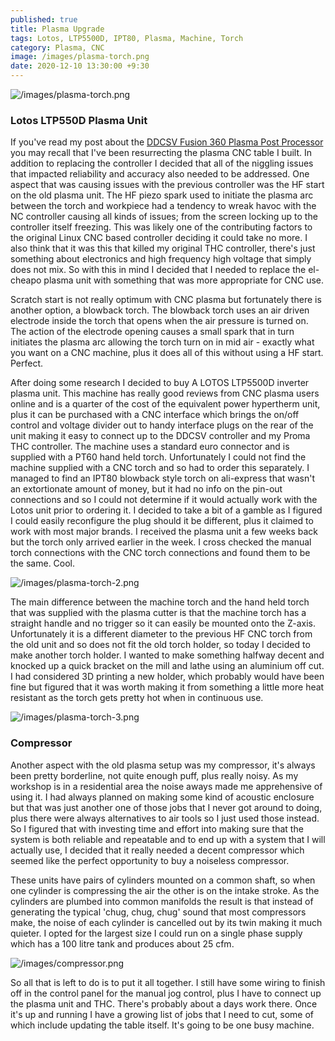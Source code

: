 ```yaml
---
published: true
title: Plasma Upgrade
tags: Lotos, LTP5500D, IPT80, Plasma, Machine, Torch
category: Plasma, CNC
image: /images/plasma-torch.png
date: 2020-12-10 13:30:00 +9:30
---
```


![/images/plasma-torch.png](/images/plasma-torch.png)

### Lotos LTP550D Plasma Unit

If you've read my post about the [DDCSV Fusion 360 Plasma Post Processor](https://deeemm.com/general/2020/09/30/ddcsv-fusion360-plasma-post-processor.html) you may recall that I've been resurrecting the plasma CNC table I built. In addition to replacing the controller I decided that all of the niggling issues that impacted reliability and accuracy also needed to be addressed. One aspect that was causing issues with the previous controller was the HF start on the old plasma unit. The HF piezo spark used to initiate the plasma arc between the torch and workpiece had a tendency to wreak havoc with the NC controller causing all kinds of issues; from the screen locking up to the controller itself freezing. This was likely one of the contributing factors to the original Linux CNC based controller deciding it could take no more. I also think that it was this that killed my original THC controller, there's just something about electronics and high frequency high voltage that simply does not mix. So with this in mind I decided that I needed to replace the el-cheapo plasma unit with something that was more appropriate for CNC use.

Scratch start is not really optimum with CNC plasma but fortunately there is another option, a blowback torch. The blowback torch uses an air driven electrode inside the torch that opens when the air pressure is turned on. The action of the electrode opening causes a small spark that in turn initiates the plasma arc allowing the torch turn on in mid air - exactly what you want on a CNC machine, plus it does all of this without using a HF start. Perfect. 

After doing some research I decided to buy A LOTOS LTP5500D inverter plasma unit. This machine has really good reviews from CNC plasma users online and is a quarter of the cost of the equivalent power hypertherm unit, plus it can be purchased with a CNC interface which brings the on/off control and voltage divider out to handy interface plugs on the rear of the unit making it easy to connect up to the DDCSV controller and my Proma THC controller. The machine uses a standard euro connector and is supplied with a PT60 hand held torch. Unfortunately I could not find the machine supplied with a CNC torch and so had to order this separately. I managed to find an IPT80 blowback style torch on ali-express that wasn't an extortionate amount of money, but it had no info on the pin-out connections and so I could not determine if it would actually work with the Lotos unit prior to ordering it. I decided to take a bit of a gamble as I figured I could easily reconfigure the plug should it be different, plus it claimed to work with most major brands. I received the plasma unit a few weeks back but the torch only arrived earlier in the week. I cross checked the manual torch connections with the CNC torch connections and found them to be the same. Cool. 

![/images/plasma-torch-2.png](/images/plasma-torch-2.png)

The main difference between the machine torch and the hand held torch that was supplied with the plasma cutter is that the machine torch has a straight handle and no trigger so it can easily be mounted onto the Z-axis. Unfortunately it is a different diameter to the previous HF CNC torch from the old unit and so does not fit the old torch holder, so today I decided to make another torch holder. I wanted to make something halfway decent and knocked up a quick bracket on the mill and lathe using an aluminium off cut. I had considered 3D printing a new holder, which probably would have been fine but figured that it was worth making it from something a little more heat resistant as the torch gets pretty hot when in continuous use.

![/images/plasma-torch-3.png](/images/plasma-torch-3.png)

### Compressor

Another aspect with the old plasma setup was my compressor, it's always been pretty borderline, not quite enough puff, plus really noisy. As my workshop is in a residential area the noise aways made me apprehensive of using it. I had always planned on making some kind of acoustic enclosure but that was just another one of those jobs that I never got around to doing, plus there were always alternatives to air tools so I just used those instead. So I figured that with investing time and effort into making sure that the system is both reliable and repeatable and to end up with a system that I will actually use, I decided that it really needed a decent compressor which seemed like the perfect opportunity to buy a noiseless compressor.

These units have pairs of cylinders mounted on a common shaft, so when one cylinder is compressing the air the other is on the intake stroke. As the cylinders are plumbed into common manifolds the result is that instead of generating the typical 'chug, chug, chug' sound that most compressors make, the noise of each cylinder is cancelled out by its twin making it much quieter. I opted for the largest size I could run on a single phase supply which has a 100 litre tank and produces about 25 cfm. 

![/images/compressor.png](/images/compressor.png)

So all that is left to do is to put it all together. I still have some wiring to finish off in the control panel for the manual jog control, plus I have to connect up the plasma unit and THC. There's probably about a days work there. Once it's up and running I have a growing list of jobs that I need to cut, some of which include updating the table itself. It's going to be one busy machine.